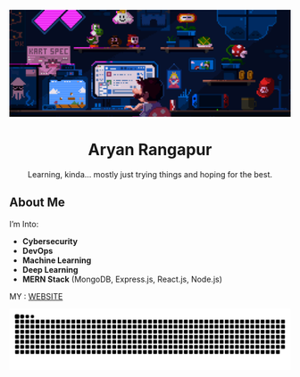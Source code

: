 


<p align="center">
  <img src="https://github.com/aryanrangapur/aryanrangapur/blob/main/IMG_2092.gif" alt="Master Head" />
</p>

<h1 align="center">Aryan Rangapur</h1> 

<p align="center">
Learning, kinda… mostly just trying things and hoping for the best.
</p>


## About Me

I’m Into: 
- **Cybersecurity**
- **DevOps**
- **Machine Learning**
- **Deep Learning**
- **MERN Stack** (MongoDB, Express.js, React.js, Node.js)



MY : [WEBSITE](https://aryanrangapur.github.io/portfolio/)

<img src="https://raw.githubusercontent.com/slanja/slanja/output/snake.svg" alt="I Love Cakes!" />

